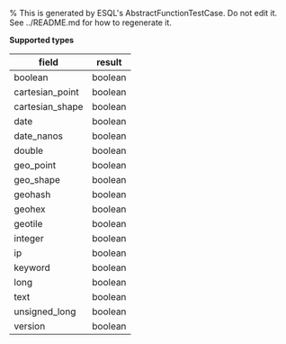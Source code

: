 % This is generated by ESQL's AbstractFunctionTestCase. Do not edit it. See ../README.md for how to regenerate it.

**Supported types**

| field | result |
| --- | --- |
| boolean | boolean |
| cartesian_point | boolean |
| cartesian_shape | boolean |
| date | boolean |
| date_nanos | boolean |
| double | boolean |
| geo_point | boolean |
| geo_shape | boolean |
| geohash | boolean |
| geohex | boolean |
| geotile | boolean |
| integer | boolean |
| ip | boolean |
| keyword | boolean |
| long | boolean |
| text | boolean |
| unsigned_long | boolean |
| version | boolean |

